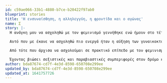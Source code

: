 ```yaml
---
id: c59ae066-33b1-4880-b7ce-b20422f97ab0
blueprint: stories
title: 'Η ενσυναίσθηση, η αλληλεγγύη, η φροντίδα και ο αγώνας'
name: Σ
story: |-
  Η ανάγκη μου να ασχοληθώ με τον φεμινισμό γεννήθηκε ενώ ήμουν στο τέταρτο έτος της σχολής. Ένα από τα μαθήματα της σχολής είχε να κάνει με την πολιτική ζύμωση και την δράση των γυναικών στην Τουρκία. Σιγά-σιγά, άρχισα να ασχολούμαι περισσότερο με τον φεμινισμό και να ενδιαφέρομαι για τις διαστάσεις που έχει λάβει η έμφυλη βία στην Ελλάδα. 

  Αυτό που με έκανε να ασχοληθώ πιο ενεργά ήταν η αύξηση των γυναικοκτονιών. Αξιολογώντας την κατάσταση στην Τουρκία και στην Ελλάδα, ένιωσα μεγάλη οργή και στεναχώρια. Είχα αποφασίσει να ασχοληθώ σε πρακτικό επίπεδο με τον φεμινισμό λίγους μήνες πριν το ξέσπασμα της πανδημίας, αλλά όλη η κατάσταση με έκανε να το αναβάλλω. Όμως, μετά την ανάδυση του #metoo στην Ελλάδα, ακούγοντας τις εξομολογήσεις των αθλητριών/ων και καλλιτεχνίδων είπα: «Φτάνει. Πρέπει να κάνω κάτι.». 

  Από τότε που άρχισα να ασχολούμαι σε πρακτικό επίπεδο με τον φεμινισμό, υποσχέθηκα στον εαυτό μου ότι δεν θα σταματήσω. Αυτός ο αγώνας είναι διαγενεακός και θέλω πολύ να στηρίξω τα άτομα που έχουν βιώσει περιστατικά έμφυλης βίας και φοβούνται να μιλήσουν. Θέλω να σταθώ στα άτομα που βρήκαν το κουράγιο να μιλήσουν. Η απόφαση μου να μπώ μέσα στο κίνημα βοήθησε και εμένα την ίδια σε προσωπικό επίπεδο. Πίστεψα περισσότερο στον εαυτό μου, ενδυναμώθηκα και μέσα από τις διαδικασίες αλλά και μέσα από την φροντίδα που δέχτηκα. 

  Έχοντας βιώσει σεξιστικές και παραβιαστικές συμπεριφορές στον δρόμο και σε παλαιότερους χώρους εργασίας μου όταν ήρθα σε επαφή με άτομα που ένιωθαν την ίδια αγανάκτηση με εμένα για αυτή την πατριαρχική κοινωνία, αυτό με έκανε να καταλάβω οτι δεν είμαι μόνη και αυτό είναι το βασικότερο. Δεν είναι εύκολο να μιλήσεις για τα βιώματα σου και ακόμα αρνούμαι να μιλήσω για κάποια από αυτά. Όμως, ξέρω οτι δεν είμαι μόνη και αυτό μου δίνει δύναμη να συνεχίσω. Καμία και κανένα δεν είναι μόνη/μόνο.
author: bda87674-cd7f-4e3d-8598-650708e299ee
updated_by: bda87674-cd7f-4e3d-8598-650708e299ee
updated_at: 1641757726
---
```

